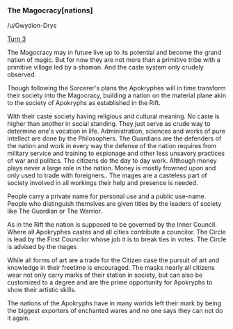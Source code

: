 ### The Magocracy[nations]

/u/Gwydion-Drys 

[Turn 3](https://www.reddit.com/r/GodhoodWB/comments/fr5ib1/endless_pantheon_turn_3/flua9lf/)

The Magocracy may in future live up to its potential and become the grand nation of magic. But for now they are not more than a primitive tribe with a primitive village led by a shaman. And the caste system only crudely observed.

Though following the Sorcerer's plans the Apokryphes will in time transform their society into the Magocracy, building a nation on the material plane akin to the society of Apokryphs as established in the Rift.

With their caste society having religious and cultural meaning. No caste is higher than another in social standing. They just serve as crude way to determine one's vocation in life. Administration, sciences and works of pure intellect are done by the Philosophers. The Guardians are the defenders of the nation and work in every way the defense of the nation requires from military service and training to espionage and other less unsavory practices of war and politics. The citizens do the day to day work. Although money plays never a large role in the nation. Money is mostly frowned upon and only used to trade with foreigners.. The mages are a casteless part of society involved in all workings their help and presence is needed.

People carry a private name for personal use and a public use-name. People who distinguish themslves are given titles by the leaders of society like The Guardian or The Warrior.

As in the Rift the nation is supposed to be governed by the Inner Council. Where all Apokryphes castes and all cities contribute a councilor. The Circle is lead by the First Councilor whose job it is to break ties in votes. The Circle is advised by the mages

While all forms of art are a trade for the Citizen case the pursuit of art and knowledge in their freetime is encouraged. The masks nearly all citizens wear not only carry marks of their station in society, but can also be customized to a degree and are the prime opportunity for Apokryphs to show their artistic skills.

The nations of the Apokryphs have in many worlds left their mark by being the biggest exporters of enchanted wares and no one says they can not do it again.

